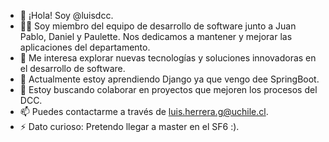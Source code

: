 - 👋 ¡Hola! Soy @luisdcc.
- 👨‍💻 Soy miembro del equipo de desarrollo de software junto a Juan Pablo, Daniel y Paulette. Nos dedicamos a mantener y mejorar las aplicaciones del departamento.
- 👀 Me interesa explorar nuevas tecnologías y soluciones innovadoras en el desarrollo de software.
- 🌱 Actualmente estoy aprendiendo Django ya que vengo dee SpringBoot.
- 💬 Estoy buscando colaborar en proyectos que mejoren los procesos del DCC.
- 📫 Puedes contactarme a través de luis.herrera.g@uchile.cl.
- ⚡ Dato curioso: Pretendo llegar a master en el SF6 :).

